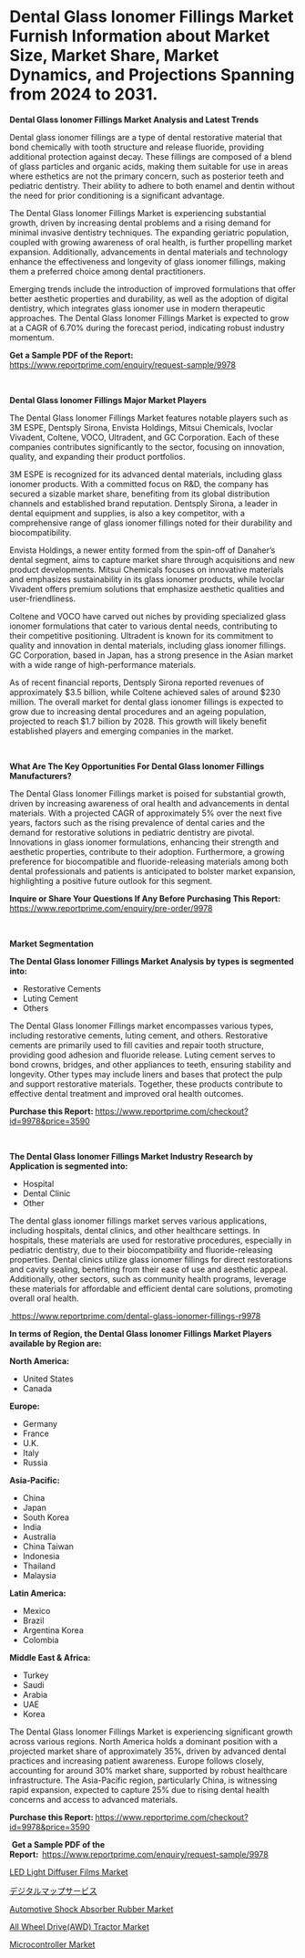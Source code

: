 <p><h1>Dental Glass Ionomer Fillings Market Furnish Information about Market Size, Market Share, Market Dynamics, and Projections Spanning from 2024 to 2031.</h1></p><p><strong>Dental Glass Ionomer Fillings Market Analysis and Latest Trends</strong></p>
<p><p>Dental glass ionomer fillings are a type of dental restorative material that bond chemically with tooth structure and release fluoride, providing additional protection against decay. These fillings are composed of a blend of glass particles and organic acids, making them suitable for use in areas where esthetics are not the primary concern, such as posterior teeth and pediatric dentistry. Their ability to adhere to both enamel and dentin without the need for prior conditioning is a significant advantage.</p><p>The Dental Glass Ionomer Fillings Market is experiencing substantial growth, driven by increasing dental problems and a rising demand for minimal invasive dentistry techniques. The expanding geriatric population, coupled with growing awareness of oral health, is further propelling market expansion. Additionally, advancements in dental materials and technology enhance the effectiveness and longevity of glass ionomer fillings, making them a preferred choice among dental practitioners.</p><p>Emerging trends include the introduction of improved formulations that offer better aesthetic properties and durability, as well as the adoption of digital dentistry, which integrates glass ionomer use in modern therapeutic approaches. The Dental Glass Ionomer Fillings Market is expected to grow at a CAGR of 6.70% during the forecast period, indicating robust industry momentum.</p></p>
<p><strong>Get a Sample PDF of the Report:&nbsp;</strong> <a href="https://www.reportprime.com/enquiry/request-sample/9978">https://www.reportprime.com/enquiry/request-sample/9978</a></p>
<p>&nbsp;</p>
<p><strong>Dental Glass Ionomer Fillings Major Market Players</strong></p>
<p><p>The Dental Glass Ionomer Fillings Market features notable players such as 3M ESPE, Dentsply Sirona, Envista Holdings, Mitsui Chemicals, Ivoclar Vivadent, Coltene, VOCO, Ultradent, and GC Corporation. Each of these companies contributes significantly to the sector, focusing on innovation, quality, and expanding their product portfolios.</p><p>3M ESPE is recognized for its advanced dental materials, including glass ionomer products. With a committed focus on R&D, the company has secured a sizable market share, benefiting from its global distribution channels and established brand reputation. Dentsply Sirona, a leader in dental equipment and supplies, is also a key competitor, with a comprehensive range of glass ionomer fillings noted for their durability and biocompatibility.</p><p>Envista Holdings, a newer entity formed from the spin-off of Danaher’s dental segment, aims to capture market share through acquisitions and new product developments. Mitsui Chemicals focuses on innovative materials and emphasizes sustainability in its glass ionomer products, while Ivoclar Vivadent offers premium solutions that emphasize aesthetic qualities and user-friendliness.</p><p>Coltene and VOCO have carved out niches by providing specialized glass ionomer formulations that cater to various dental needs, contributing to their competitive positioning. Ultradent is known for its commitment to quality and innovation in dental materials, including glass ionomer fillings. GC Corporation, based in Japan, has a strong presence in the Asian market with a wide range of high-performance materials.</p><p>As of recent financial reports, Dentsply Sirona reported revenues of approximately $3.5 billion, while Coltene achieved sales of around $230 million. The overall market for dental glass ionomer fillings is expected to grow due to increasing dental procedures and an ageing population, projected to reach $1.7 billion by 2028. This growth will likely benefit established players and emerging companies in the market.</p></p>
<p>&nbsp;</p>
<p><strong>What Are The Key Opportunities For Dental Glass Ionomer Fillings Manufacturers?</strong></p>
<p><p>The Dental Glass Ionomer Fillings market is poised for substantial growth, driven by increasing awareness of oral health and advancements in dental materials. With a projected CAGR of approximately 5% over the next five years, factors such as the rising prevalence of dental caries and the demand for restorative solutions in pediatric dentistry are pivotal. Innovations in glass ionomer formulations, enhancing their strength and aesthetic properties, contribute to their adoption. Furthermore, a growing preference for biocompatible and fluoride-releasing materials among both dental professionals and patients is anticipated to bolster market expansion, highlighting a positive future outlook for this segment.</p></p>
<p><strong>Inquire or Share Your Questions If Any Before Purchasing This Report:</strong> <a href="https://www.reportprime.com/enquiry/pre-order/9978">https://www.reportprime.com/enquiry/pre-order/9978</a></p>
<p>&nbsp;</p>
<p><strong>Market Segmentation</strong></p>
<p><strong>The Dental Glass Ionomer Fillings Market Analysis by types is segmented into:</strong></p>
<p><ul><li>Restorative Cements</li><li>Luting Cement</li><li>Others</li></ul></p>
<p><p>The Dental Glass Ionomer Fillings market encompasses various types, including restorative cements, luting cement, and others. Restorative cements are primarily used to fill cavities and repair tooth structure, providing good adhesion and fluoride release. Luting cement serves to bond crowns, bridges, and other appliances to teeth, ensuring stability and longevity. Other types may include liners and bases that protect the pulp and support restorative materials. Together, these products contribute to effective dental treatment and improved oral health outcomes.</p></p>
<p><strong>Purchase this Report:&nbsp;</strong><a href="https://www.reportprime.com/checkout?id=9978&price=3590">https://www.reportprime.com/checkout?id=9978&price=3590</a></p>
<p>&nbsp;</p>
<p><strong>The Dental Glass Ionomer Fillings Market Industry Research by Application is segmented into:</strong></p>
<p><ul><li>Hospital</li><li>Dental Clinic</li><li>Other</li></ul></p>
<p><p>The dental glass ionomer fillings market serves various applications, including hospitals, dental clinics, and other healthcare settings. In hospitals, these materials are used for restorative procedures, especially in pediatric dentistry, due to their biocompatibility and fluoride-releasing properties. Dental clinics utilize glass ionomer fillings for direct restorations and cavity sealing, benefiting from their ease of use and aesthetic appeal. Additionally, other sectors, such as community health programs, leverage these materials for affordable and efficient dental care solutions, promoting overall oral health.</p></p>
<p><a href="https://www.reportprime.com/dental-glass-ionomer-fillings-r9978">&nbsp;https://www.reportprime.com/dental-glass-ionomer-fillings-r9978</a></p>
<p><strong>In terms of Region, the Dental Glass Ionomer Fillings Market Players available by Region are:</strong></p>
<p>
    <p> <strong> North America: </strong>
        <ul>
            <li>United States</li>
            <li>Canada</li>
        </ul>
        </p> 
    <p> <strong> Europe: </strong>
        <ul>
            <li>Germany</li>
            <li>France</li>
            <li>U.K.</li>
            <li>Italy</li>
            <li>Russia</li>
        </ul>
        </p> 
    <p> <strong> Asia-Pacific: </strong>
        <ul>
            <li>China</li>
            <li>Japan</li>
            <li>South Korea</li>
            <li>India</li>
            <li>Australia</li>
            <li>China Taiwan</li>
            <li>Indonesia</li>
            <li>Thailand</li>
            <li>Malaysia</li>
        </ul>
        </p> 
    <p> <strong> Latin America: </strong>
        <ul>
            <li>Mexico</li>
            <li>Brazil</li>
            <li>Argentina Korea</li>
            <li>Colombia</li>
        </ul>
        </p> 
    <p> <strong> Middle East & Africa: </strong>
        <ul>
            <li>Turkey</li>
            <li>Saudi</li>
            <li>Arabia</li>
            <li>UAE</li>
            <li>Korea</li>
        </ul>
    </p>
    </p>
<p><p>The Dental Glass Ionomer Fillings Market is experiencing significant growth across various regions. North America holds a dominant position with a projected market share of approximately 35%, driven by advanced dental practices and increasing patient awareness. Europe follows closely, accounting for around 30% market share, supported by robust healthcare infrastructure. The Asia-Pacific region, particularly China, is witnessing rapid expansion, expected to capture 25% due to rising dental health concerns and access to advanced materials.</p></p>
<p><strong>Purchase this Report: </strong><a href="https://www.reportprime.com/checkout?id=9978&price=3590">https://www.reportprime.com/checkout?id=9978&price=3590</a></p>
<p>&nbsp;<strong>Get a Sample PDF of the Report:&nbsp;&nbsp;</strong><a href="https://www.reportprime.com/enquiry/request-sample/9978">https://www.reportprime.com/enquiry/request-sample/9978</a></p>
<p><strong></strong></p>
<p><p><a href="https://issuu.com/reportprime-2/docs/led-light-diffuser-films-market-siz_2b3e17e42fb3c2">LED Light Diffuser Films Market</a></p><p><a href="https://medium.com/@coleensxrkkn/digital-map-service-market-%E3%81%AF-%E3%82%B3%E3%82%B9%E3%83%88%E7%AE%A1%E7%90%86%E3%81%A8%E5%8A%B9%E7%8E%87%E5%90%91%E4%B8%8A%E3%82%92%E5%84%AA%E5%85%88%E3%81%97%E3%81%BE%E3%81%99-%E3%81%95%E3%82%89%E3%81%AB-%E5%A0%B1%E5%91%8A%E6%9B%B8%E3%81%AF%E5%B8%82%E5%A0%B4%E3%81%AE%E9%9C%80%E8%A6%81%E9%9D%A2%E3%81%A8%E4%BE%9B%E7%B5%A6%E9%9D%A2%E3%81%AE%E4%B8%A1%E6%96%B9%E3%82%92%E3%82%AB%E3%83%90%E3%83%BC%E3%81%97%E3%81%A6%E3%81%84%E3%81%BE%E3%81%99-digital-map-service-deb5d84de213">デジタルマップサービス</a></p><p><a href="https://medium.com/@caigithemay20/this-report-aims-to-provide-a-comprehensive-presentation-of-the-global-market-for-automotive-shock-b00c0a343a65">Automotive Shock Absorber Rubber Market</a></p><p><a href="https://medium.com/@caigithemay20/the-all-wheel-drive-awd-tractor-market-has-experienced-impressive-growth-in-recent-years-188783037157">All Wheel Drive(AWD) Tractor Market</a></p><p><a href="https://www.linkedin.com/pulse/global-microcontroller-market-sector-types-applications-uyjhe?trackingId=XHzcJetFQ%2BWsbFufGIA0TQ%3D%3D">Microcontroller Market</a></p></p>